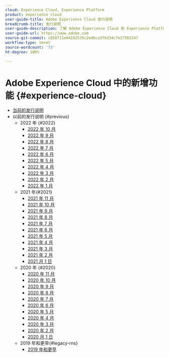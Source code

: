 ```yaml
---
cloud: Experience Cloud, Experience Platform
product: experience cloud
user-guide-title: Adobe Experience Cloud 发行说明
breadcrumb-title: 发行说明
user-guide-description: 了解 Adobe Experience Cloud 和 Experience Platform 中的新增功能、修复和重要注意事项。
user-guide-url: https://www.adobe.com
source-git-commit: c650711e94102535c2ed6ca3f6d34c7e37581547
workflow-type: tm+mt
source-wordcount: '73'
ht-degree: 100%

---
```



# Adobe Experience Cloud 中的新增功能 {#experience-cloud}

+ [当前的发行说明](current.md)
+ 以前的发行说明 {#previous}
   + 2022 年 {#2022}
      + [2022 年 10 月](c-legacy-releases/2022/10052022.md)
      + [2022 年 9 月](c-legacy-releases/2022/09072022.md)
      + [2022 年 8 月](c-legacy-releases/2022/08172022.md)
      + [2022 年 7 月](c-legacy-releases/2022/07202022.md)
      + [2022 年 6 月](c-legacy-releases/2022/06152022.md)
      + [2022 年 5 月](c-legacy-releases/2022/05182022.md)
      + [2022 年 4 月](c-legacy-releases/2022/04202022.md)
      + [2022 年 3 月](c-legacy-releases/2022/03232022.md)
      + [2022 年 2 月](c-legacy-releases/2022/02162022.md)
      + [2022 年 1 月](c-legacy-releases/2022/01192022.md)
   + 2021 年{#2021}
      + [2021 年 11 月](c-legacy-releases/2021/10282021.md)
      + [2021 年 10 月](c-legacy-releases/2021/10072021.md)
      + [2021 年 9 月](c-legacy-releases/2021/09152021.md)
      + [2021 年 8 月](c-legacy-releases/2021/08192021.md)
      + [2021 年 7 月](c-legacy-releases/2021/07222021.md)
      + [2021 年 6 月](c-legacy-releases/2021/06172021.md)
      + [2021 年 5 月](c-legacy-releases/2021/05202021.md)
      + [2021 年 4 月](c-legacy-releases/2021/04222021.md)
      + [2021 年 3 月](c-legacy-releases/2021/03252021.md)
      + [2021 年 2 月](c-legacy-releases/2021/02182021.md)
      + [2021 月 1 日](c-legacy-releases/2021/01142021.md)
   + 2020 年 {#2020}
      + [2020 年 11 月](c-legacy-releases/2020/10292020.md)
      + [2020 年 10 月](c-legacy-releases/2020/10082020.md)
      + [2020 年 9 月](c-legacy-releases/2020/09102020.md)
      + [2020 年 8 月](c-legacy-releases/2020/08132020.md)
      + [2020 年 7 月](c-legacy-releases/2020/07162020.md)
      + [2020 年 6 月](c-legacy-releases/2020/06182020.md)
      + [2020 年 5 月](c-legacy-releases/2020/05212020.md)
      + [2020 年 4 月](c-legacy-releases/2020/04162020.md)
      + [2020 年 3 月](c-legacy-releases/2020/03122020.md)
      + [2020 年 2 月](c-legacy-releases/2020/02202020.md)
      + [2020 月 1 日](c-legacy-releases/2020/01162020.md)
   + 2019 年和更早{#legacy-rns}
      + [2019 年和更早](c-legacy-releases/2019-earlier.md)
